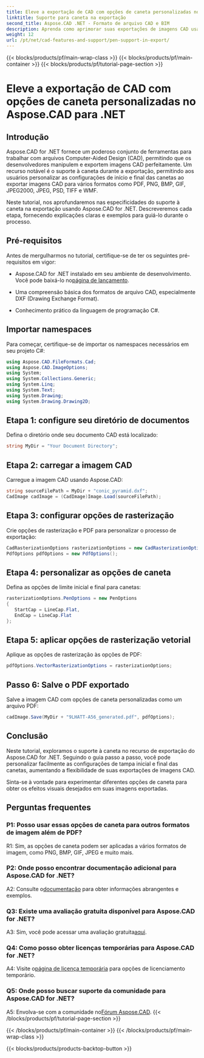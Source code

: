 ```yaml
---
title: Eleve a exportação de CAD com opções de caneta personalizadas no Aspose.CAD para .NET
linktitle: Suporte para caneta na exportação
second_title: Aspose.CAD .NET - Formato de arquivo CAD e BIM
description: Aprenda como aprimorar suas exportações de imagens CAD usando Aspose.CAD for .NET. Personalize as opções de caneta para obter visuais impressionantes em PDF, PNG, BMP e muito mais.
weight: 12
url: /pt/net/cad-features-and-support/pen-support-in-export/
---
```


{{< blocks/products/pf/main-wrap-class >}}
{{< blocks/products/pf/main-container >}}
{{< blocks/products/pf/tutorial-page-section >}}

# Eleve a exportação de CAD com opções de caneta personalizadas no Aspose.CAD para .NET

## Introdução

Aspose.CAD for .NET fornece um poderoso conjunto de ferramentas para trabalhar com arquivos Computer-Aided Design (CAD), permitindo que os desenvolvedores manipulem e exportem imagens CAD perfeitamente. Um recurso notável é o suporte à caneta durante a exportação, permitindo aos usuários personalizar as configurações de início e final das canetas ao exportar imagens CAD para vários formatos como PDF, PNG, BMP, GIF, JPEG2000, JPEG, PSD, TIFF e WMF.

Neste tutorial, nos aprofundaremos nas especificidades do suporte à caneta na exportação usando Aspose.CAD for .NET. Descreveremos cada etapa, fornecendo explicações claras e exemplos para guiá-lo durante o processo.

## Pré-requisitos

Antes de mergulharmos no tutorial, certifique-se de ter os seguintes pré-requisitos em vigor:

- Aspose.CAD for .NET instalado em seu ambiente de desenvolvimento. Você pode baixá-lo no[página de lançamento](https://releases.aspose.com/cad/net/).

- Uma compreensão básica dos formatos de arquivo CAD, especialmente DXF (Drawing Exchange Format).

- Conhecimento prático da linguagem de programação C#.

## Importar namespaces

Para começar, certifique-se de importar os namespaces necessários em seu projeto C#:

```csharp
using Aspose.CAD.FileFormats.Cad;
using Aspose.CAD.ImageOptions;
using System;
using System.Collections.Generic;
using System.Linq;
using System.Text;
using System.Drawing;
using System.Drawing.Drawing2D;
```

## Etapa 1: configure seu diretório de documentos

Defina o diretório onde seu documento CAD está localizado:

```csharp
string MyDir = "Your Document Directory";
```

## Etapa 2: carregar a imagem CAD

Carregue a imagem CAD usando Aspose.CAD:

```csharp
string sourceFilePath = MyDir + "conic_pyramid.dxf";
CadImage cadImage = (CadImage)Image.Load(sourceFilePath);
```

## Etapa 3: configurar opções de rasterização

Crie opções de rasterização e PDF para personalizar o processo de exportação:

```csharp
CadRasterizationOptions rasterizationOptions = new CadRasterizationOptions();
PdfOptions pdfOptions = new PdfOptions();
```

## Etapa 4: personalizar as opções de caneta

Defina as opções de limite inicial e final para canetas:

```csharp
rasterizationOptions.PenOptions = new PenOptions
{
   StartCap = LineCap.Flat,
   EndCap = LineCap.Flat
};
```

## Etapa 5: aplicar opções de rasterização vetorial

Aplique as opções de rasterização às opções de PDF:

```csharp
pdfOptions.VectorRasterizationOptions = rasterizationOptions;
```

## Passo 6: Salve o PDF exportado

Salve a imagem CAD com opções de caneta personalizadas como um arquivo PDF:

```csharp
cadImage.Save(MyDir + "9LHATT-A56_generated.pdf", pdfOptions);
```

## Conclusão

Neste tutorial, exploramos o suporte à caneta no recurso de exportação do Aspose.CAD for .NET. Seguindo o guia passo a passo, você pode personalizar facilmente as configurações de tampa inicial e final das canetas, aumentando a flexibilidade de suas exportações de imagens CAD.

Sinta-se à vontade para experimentar diferentes opções de caneta para obter os efeitos visuais desejados em suas imagens exportadas.

## Perguntas frequentes

### P1: Posso usar essas opções de caneta para outros formatos de imagem além de PDF?

R1: Sim, as opções de caneta podem ser aplicadas a vários formatos de imagem, como PNG, BMP, GIF, JPEG e muito mais.

### P2: Onde posso encontrar documentação adicional para Aspose.CAD for .NET?

 A2: Consulte o[documentação](https://reference.aspose.com/cad/net/) para obter informações abrangentes e exemplos.

### Q3: Existe uma avaliação gratuita disponível para Aspose.CAD for .NET?

 A3: Sim, você pode acessar uma avaliação gratuita[aqui](https://releases.aspose.com/).

### Q4: Como posso obter licenças temporárias para Aspose.CAD for .NET?

 A4: Visite o[página de licença temporária](https://purchase.aspose.com/temporary-license/) para opções de licenciamento temporário.

### Q5: Onde posso buscar suporte da comunidade para Aspose.CAD for .NET?

 A5: Envolva-se com a comunidade no[Fórum Aspose.CAD](https://forum.aspose.com/c/cad/19).
{{< /blocks/products/pf/tutorial-page-section >}}

{{< /blocks/products/pf/main-container >}}
{{< /blocks/products/pf/main-wrap-class >}}

{{< blocks/products/products-backtop-button >}}
